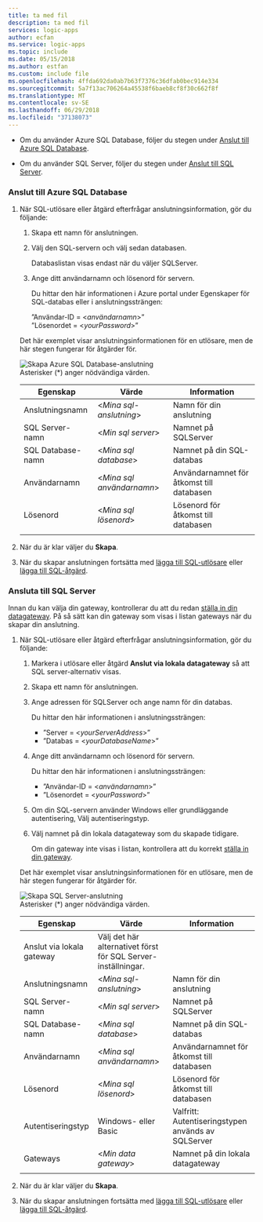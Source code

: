 ```yaml
---
title: ta med fil
description: ta med fil
services: logic-apps
author: ecfan
ms.service: logic-apps
ms.topic: include
ms.date: 05/15/2018
ms.author: estfan
ms.custom: include file
ms.openlocfilehash: 4ffda692da0ab7b63f7376c36dfab0bec914e334
ms.sourcegitcommit: 5a7f13ac706264a45538f6baeb8cf8f30c662f8f
ms.translationtype: MT
ms.contentlocale: sv-SE
ms.lasthandoff: 06/29/2018
ms.locfileid: "37138073"
---
```

* Om du använder Azure SQL Database, följer du stegen under [Anslut till Azure SQL Database](#connect-azure-sql-db). 

* Om du använder SQL Server, följer du stegen under [Anslut till SQL Server](#connect-sql-server).

<a name="connect-azure-sql-db"></a>

### <a name="connect-to-azure-sql-database"></a>Anslut till Azure SQL Database

1. När SQL-utlösare eller åtgärd efterfrågar anslutningsinformation, gör du följande:

   1. Skapa ett namn för anslutningen.

   2. Välj den SQL-servern och välj sedan databasen. 

      Databaslistan visas endast när du väljer SQLServer.
 
   3. Ange ditt användarnamn och lösenord för servern.

      Du hittar den här informationen i Azure portal under Egenskaper för SQL-databas eller i anslutningssträngen: 
      
      ”Användar-ID = <*användarnamn*>”
      <br>
      ”Lösenordet = <*yourPassword*>”

   Det här exemplet visar anslutningsinformationen för en utlösare, men de här stegen fungerar för åtgärder för.

   ![Skapa Azure SQL Database-anslutning](./media/connectors-create-api-sqlazure/azure-sql-database-create-connection.png)
   <br>
   Asterisker (*) anger nödvändiga värden.

   | Egenskap  | Värde | Information | 
   |----------|-------|---------| 
   | Anslutningsnamn | <*Mina sql-anslutning*> | Namn för din anslutning | 
   | SQL Server-namn | <*Min sql server*> | Namnet på SQLServer |
   | SQL Database-namn | <*Mina sql database*>  | Namnet på din SQL-databas | 
   | Användarnamn | <*Mina sql användarnamn*> | Användarnamnet för åtkomst till databasen |
   | Lösenord | <*Mina sql lösenord*> | Lösenord för åtkomst till databasen | 
   |||| 

2. När du är klar väljer du **Skapa**.

3. När du skapar anslutningen fortsätta med [lägga till SQL-utlösare](#add-sql-trigger) eller [lägga till SQL-åtgärd](#add-sql-action).

<a name="connect-sql-server"></a>

### <a name="connect-to-sql-server"></a>Ansluta till SQL Server

Innan du kan välja din gateway, kontrollerar du att du redan [ställa in din datagateway](https://docs.microsoft.com/azure/logic-apps/logic-apps-gateway-connection). På så sätt kan din gateway som visas i listan gateways när du skapar din anslutning.

1. När SQL-utlösare eller åtgärd efterfrågar anslutningsinformation, gör du följande:

   1. Markera i utlösare eller åtgärd **Anslut via lokala datagateway** så att SQL server-alternativ visas.

   2. Skapa ett namn för anslutningen.

   3. Ange adressen för SQLServer och ange namn för din databas.
   
      Du hittar den här informationen i anslutningssträngen: 
      
      * ”Server = <*yourServerAddress*>”
      * ”Databas = <*yourDatabaseName*>”

   4. Ange ditt användarnamn och lösenord för servern.

      Du hittar den här informationen i anslutningssträngen: 
      
      * ”Användar-ID = <*användarnamn*>”
      * ”Lösenordet = <*yourPassword*>”

   5. Om din SQL-servern använder Windows eller grundläggande autentisering, Välj autentiseringstyp.

   6. Välj namnet på din lokala datagateway som du skapade tidigare.
   
      Om din gateway inte visas i listan, kontrollera att du korrekt [ställa in din gateway](https://docs.microsoft.com/azure/logic-apps/logic-apps-gateway-connection).

   Det här exemplet visar anslutningsinformationen för en utlösare, men de här stegen fungerar för åtgärder för.

   ![Skapa SQL Server-anslutning](./media/connectors-create-api-sqlazure/sql-server-create-connection.png)
   <br>
   Asterisker (*) anger nödvändiga värden.

   | Egenskap  | Värde | Information | 
   |----------|-------|---------| 
   | Anslut via lokala gateway | Välj det här alternativet först för SQL Server-inställningar. | | 
   | Anslutningsnamn | <*Mina sql-anslutning*> | Namn för din anslutning | 
   | SQL Server-namn | <*Min sql server*> | Namnet på SQLServer |
   | SQL Database-namn | <*Mina sql database*>  | Namnet på din SQL-databas |
   | Användarnamn | <*Mina sql användarnamn*> | Användarnamnet för åtkomst till databasen |
   | Lösenord | <*Mina sql lösenord*> | Lösenord för åtkomst till databasen | 
   | Autentiseringstyp | Windows- eller Basic | Valfritt: Autentiseringstypen används av SQLServer | 
   | Gateways | <*Min data gateway*> | Namnet på din lokala datagateway | 
   |||| 

2. När du är klar väljer du **Skapa**. 

3. När du skapar anslutningen fortsätta med [lägga till SQL-utlösare](#add-sql-trigger) eller [lägga till SQL-åtgärd](#add-sql-action).
